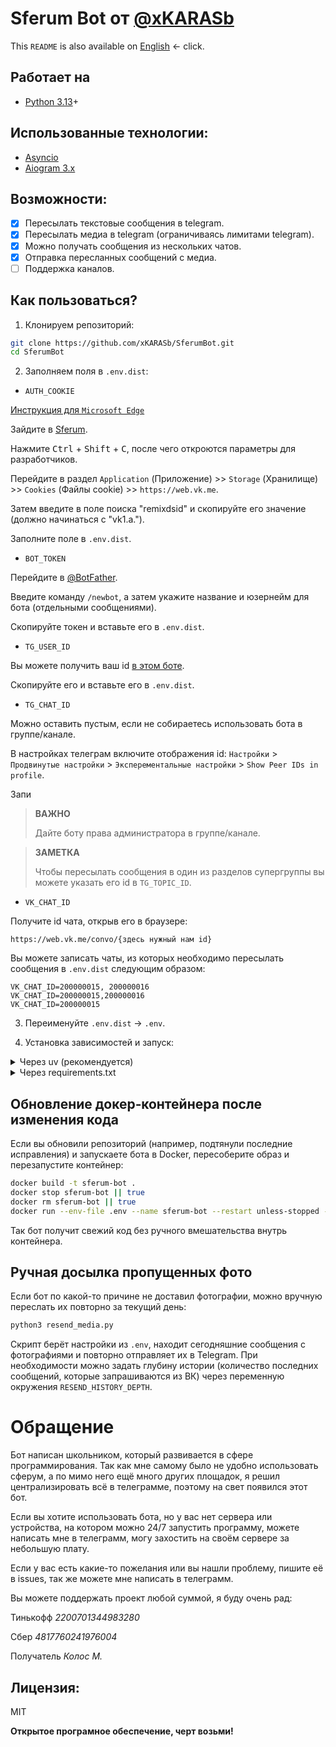 # Sferum Bot от [@xKARASb](https://github.com/xKARASb)

This `README` is also available on [English](https://github.com/xKARASb/SferumBot/blob/main/README_EN.md) <- click.

## Работает на

- [Python 3.13](https://docs.python.org/3.13/)+

## Использованные технологии:

- [Asyncio](https://docs.python.org/3/library/asyncio.html)
- [Aiogram 3.x](https://docs.aiogram.dev/en/latest/)

## Возможности:

- [x] Пересылать текстовые сообщения в telegram.
- [x] Пересылать медиа в telegram (ограничиваясь лимитами telegram).
- [x] Можно получать сообщения из нескольких чатов.
- [x] Отправка пересланных сообщений с медиа.
- [ ] Поддержка каналов.

## Как пользоваться?

1. Клонируем репозиторий:

``` sh
git clone https://github.com/xKARASb/SferumBot.git
cd SferumBot
```

2. Заполняем поля в `.env.dist`:

- `AUTH_COOKIE`

[Инструкция для `Microsoft Edge`](https://github.com/xKARASb/SferumBot/issues/9)

Зайдите в [Sferum](https://web.vk.me/).

Нажмите <kbd>Ctrl</kbd> + <kbd>Shift</kbd> + <kbd>C</kbd>, после чего откроются параметры для разработчиков.

Перейдите в раздел `Application` (Приложение) >> `Storage` (Хранилище) >> `Cookies` (Файлы cookie) >> `https://web.vk.me`.

Затем введите в поле поиска "remixdsid" и скопируйте его значение (должно начинаться с "vk1.a.").

Заполните поле в `.env.dist`.

- `BOT_TOKEN`

Перейдите в [@BotFather](https://t.me/BotFather).

Введите команду `/newbot`, а затем укажите название и юзернейм для бота (отдельными сообщениями).

Скопируйте токен и вставьте его в `.env.dist`.

- `TG_USER_ID`

Вы можете получить ваш id [в этом боте](https://t.me/username_to_id_bot).

Скопируйте его и вставьте его в `.env.dist`.

- `TG_CHAT_ID`

Можно оставить пустым, если не собираетесь использовать бота в группе/канале.

В настройках телеграм включите отображения id: `Настройки` > `Продвинутые настройки` > `Эксперементальные настройки` > `Show Peer IDs in profile`.

Запи

> **ВАЖНО**
>
> Дайте боту права администратора в группе/канале.

> **ЗАМЕТКА**
>
> Чтобы пересылать сообщения в один из разделов супергруппы вы можете указать его id в `TG_TOPIC_ID`.

- `VK_CHAT_ID`

Получите id чата, открыв его в браузере:

```
https://web.vk.me/convo/{здесь нужный нам id}
```

Вы можете записать чаты, из которых необходимо пересылать сообщения в `.env.dist` следующим образом:

```
VK_CHAT_ID=200000015, 200000016
VK_CHAT_ID=200000015,200000016
VK_CHAT_ID=200000015
```

3. Переименуйте `.env.dist` -> `.env`.

4. Установка зависимостей и запуск:

<details>
<summary>Через uv (рекомендуется)</summary>

**Устанавливаем `uv` (если еще не установлен):**

Linux:

``` bash
curl -LsSf https://astral.sh/uv/install.sh | sh
```

Windows:

``` bash
powershell -ExecutionPolicy ByPass -c "irm https://astral.sh/uv/install.ps1 | iex"
```

**Запускаем:**

``` sh
uv run startup.py
```

</details>

<details>
<summary>Через requirements.txt</summary>

1. Созаём и активируем виртуальное окружение:

``` sh
python3 -m venv venv
. venv/bin/activate
```

> **ЗАМЕТКА**
>
> Вторая команда для Windows выглядит следющим образом:
>
> ```
> .\venv\Scripts\Activate
> ```

2. Установка необходимых пакетов:

``` sh
pip install -r requirements.txt
```

3. Запуск:

``` sh
python3 startup.py
```
</details>

## Обновление докер‑контейнера после изменения кода

Если вы обновили репозиторий (например, подтянули последние исправления) и запускаете бота в Docker, пересоберите образ и перезапустите контейнер:

``` sh
docker build -t sferum-bot .
docker stop sferum-bot || true
docker rm sferum-bot || true
docker run --env-file .env --name sferum-bot --restart unless-stopped -d sferum-bot
```

Так бот получит свежий код без ручного вмешательства внутрь контейнера.

## Ручная досылка пропущенных фото

Если бот по какой-то причине не доставил фотографии, можно вручную переслать их повторно за текущий день:

``` sh
python3 resend_media.py
```

Скрипт берёт настройки из `.env`, находит сегодняшние сообщения с фотографиями и повторно отправляет их в Telegram. При необходимости можно задать глубину истории (количество последних сообщений, которые запрашиваются из ВК) через переменную окружения `RESEND_HISTORY_DEPTH`.

# Обращение

Бот написан школьником, который развивается в сфере программирования. Так как мне самому было не удобно использовать сферум, а по мимо него ещё много других площадок, я решил централизировать всё в телеграмме, поэтому на свет появился этот бот.

Если вы хотите использовать бота, но у вас нет сервера или устройства, на котором можно 24/7 запустить программу, можете написать мне в телеграмм, могу захостить на своём сервере за небольшую плату.

Если у вас есть какие-то пожелания или вы нашли проблему, пишите её в issues, так же можете мне написать в телеграмм.

Вы можете поддержать проект любой суммой, я буду очень рад:
    
Тинькофф *2200701344983280*
    
Сбер *4817760241976004*
    
Получатель *Колос М.*

## Лицензия:

MIT

**Открытое програмное обеспечение, черт возьми!**

